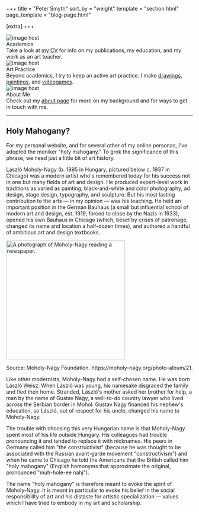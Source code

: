 +++
title = "Peter Smyth"
sort_by = "weight"
template = "section.html"
page_template = "blog-page.html"

[extra]
+++

<div class="landing-icon-overall-container">
    <div class="landing-icon-single-container flex-y">
        <div class="landing-icon-picture-container flex-x">
            <div class="landing-icon-picture-spacer"></div>
            <img class="landing-icon-picture" src="https://images2.imgbox.com/40/3b/TQvDO9gi_o.png" alt="image host"/>
            <div class="landing-icon-picture-spacer"></div>
        </div>
        <div class="landing-icon-header">Academics</div>
        <div class="landing-icon-body">Take a look at <a href="/CV">my CV</a> for info on my publications, my education, and my work as an art teacher.</div>
    </div>
    <div class="landing-icon-single-container flex-y">
        <div class="landing-icon-picture-container flex-x">
            <div class="landing-icon-picture-spacer"></div>
            <img class="landing-icon-picture" src="https://images2.imgbox.com/28/4b/pX0xnNWl_o.png" alt="image host"/>
            <div class="landing-icon-picture-spacer"></div>
        </div>
        <div class="landing-icon-header">Art Practice</div>
        <div class="landing-icon-body">Beyond academics, I try to keep an active art practice. I make <a href="https://www.instagram.com/peterjacobsmyth/">drawings, paintings</a>, and <a href="https://holymahogany.itch.io/">videogames</a>.</div>
    </div>
    <div class="landing-icon-single-container flex-y">
        <div class="landing-icon-picture-container flex-x">
            <div class="landing-icon-picture-spacer"></div>
            <img class="landing-icon-picture" src="https://images2.imgbox.com/2b/3a/HZpt1Nzy_o.png" alt="image host"/>
            <div class="landing-icon-picture-spacer"></div>
        </div>
        <div class="landing-icon-header">About Me</div>
        <div class="landing-icon-body">Check out my <a href="/About">about page</a> for more on my background and for ways to get in touch with me.</div>
    </div>
</div>

<hr>

<div class="under-icon-container-padder"></div>

## Holy Mahogany?

For my personal website, and for several other of my online personas, I've adopted the moniker "holy mahogany." To grok the significance of this phrase, we need just a little bit of art history.

László Moholy-Nagy (b. 1895 in Hungary, pictured below c. 1937 in Chicago) was a modern artist who's remembered today for his success not in one but many fields of art and design. He produced expert-level work in traditions as varied as painting, black-and-white and color photography, ad design, stage design, typography, and sculpture. But his most lasting contribution to the arts &mdash; in my opinion &mdash; was his teaching. He held an important position in the German Bauhaus (a small but influential school of modern art and design, est. 1919, forced to close by the Nazis in 1933), opened his own Bauhaus in Chicago (which, beset by crises of patronage, changed its name and location a half-dozen times), and authored a handful of ambitious art and design textbooks.

<div class="attribution flex-x">
    <div class="fill"></div>
        <div>
            <img src="https://moholy-nagy.org/static/media/Albumimages/115_017.jpeg" width="321" alt="A photograph of Moholy-Nagy reading a newspaper.">
            <p>Source: Moholy-Nagy Foundation. https://moholy-nagy.org/photo-album/21.</p>
        </div>
    <div class="fill"></div>
</div>

Like other modernists, Moholy-Nagy had a self-chosen name. He was born László Weisz. When László was young, his namesake disgraced the family and fled their home. Stranded, László's mother asked her brother for help, a man by the name of Gustav Nagy, a well-to-do country lawyer who lived across the Serbian border in Mohol. Gustav Nagy financed his nephew's education, so László, out of respect for his uncle, changed his name to Moholy-Nagy.

The trouble with choosing this very Hungarian name is that Moholy-Nagy spent most of his life outside Hungary. His colleagues had trouble pronouncing it and tended to replace it with nicknames. His peers in Germany called him "the constructivist" (because he was thought to be associated with the Russian avant-garde movement "constructivism") and when he came to Chicago he told the Americans that the British called him "holy mahogany" (English homonyms that approximate the original, pronounced "muh-hole-ee nahj"). 

The name "holy mahogany" is therefore meant to evoke the spirit of Moholy-Nagy. It is meant in particular to evoke his belief in the social responsibility of art and his distaste for artistic specialization &mdash; values which I have tried to embody in my art and scholarship.